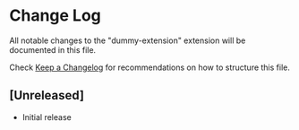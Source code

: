 # Change Log

All notable changes to the "dummy-extension" extension will be documented in this file.

Check [Keep a Changelog](http://keepachangelog.com/) for recommendations on how to structure this file.

## [Unreleased]

- Initial release